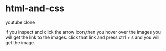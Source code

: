 # html-and-css
 youtube clone

 if you inspect and click the arrow icon,then you hover over the images you will get the link to the images.
 click that link and press ctrl + s and you will get the image.
